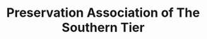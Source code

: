 ---
layout: repo
title: "Preservation Association of The Southern Tier"
id: 18783
permalink: repos/18783/
---